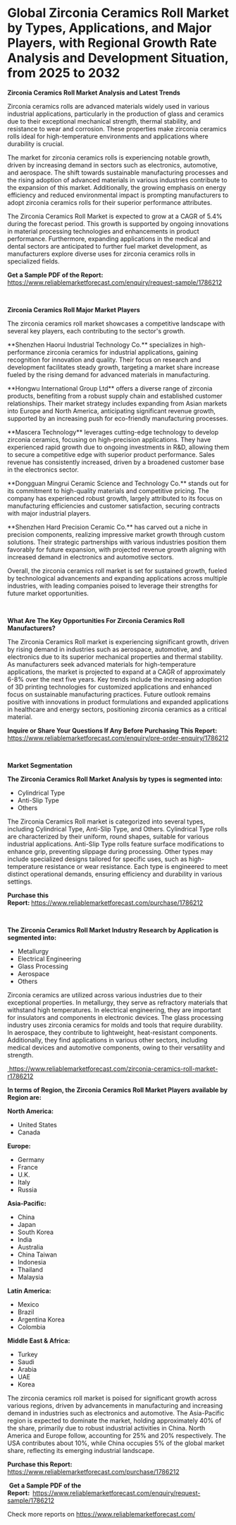 <p><h1>Global Zirconia Ceramics Roll Market by Types, Applications, and Major Players, with Regional Growth Rate Analysis and Development Situation, from 2025 to 2032</h1></p><p><strong>Zirconia Ceramics Roll Market Analysis and Latest Trends</strong></p>
<p><p>Zirconia ceramics rolls are advanced materials widely used in various industrial applications, particularly in the production of glass and ceramics due to their exceptional mechanical strength, thermal stability, and resistance to wear and corrosion. These properties make zirconia ceramics rolls ideal for high-temperature environments and applications where durability is crucial.</p><p>The market for zirconia ceramics rolls is experiencing notable growth, driven by increasing demand in sectors such as electronics, automotive, and aerospace. The shift towards sustainable manufacturing processes and the rising adoption of advanced materials in various industries contribute to the expansion of this market. Additionally, the growing emphasis on energy efficiency and reduced environmental impact is prompting manufacturers to adopt zirconia ceramics rolls for their superior performance attributes.</p><p>The Zirconia Ceramics Roll Market is expected to grow at a CAGR of 5.4% during the forecast period. This growth is supported by ongoing innovations in material processing technologies and enhancements in product performance. Furthermore, expanding applications in the medical and dental sectors are anticipated to further fuel market development, as manufacturers explore diverse uses for zirconia ceramics rolls in specialized fields.</p></p>
<p><strong>Get a Sample PDF of the Report:&nbsp;</strong> <a href="https://www.reliablemarketforecast.com/enquiry/request-sample/1786212?utm_campaign=3182&utm_medium=2&utm_source=Github&utm_content=ia&utm_term=25032025&utm_id=zirconia-ceramics-roll">https://www.reliablemarketforecast.com/enquiry/request-sample/1786212</a></p>
<p>&nbsp;</p>
<p><strong>Zirconia Ceramics Roll Major Market Players</strong></p>
<p><p>The zirconia ceramics roll market showcases a competitive landscape with several key players, each contributing to the sector's growth. </p><p>**Shenzhen Haorui Industrial Technology Co.** specializes in high-performance zirconia ceramics for industrial applications, gaining recognition for innovation and quality. Their focus on research and development facilitates steady growth, targeting a market share increase fueled by the rising demand for advanced materials in manufacturing.</p><p>**Hongwu International Group Ltd** offers a diverse range of zirconia products, benefiting from a robust supply chain and established customer relationships. Their market strategy includes expanding from Asian markets into Europe and North America, anticipating significant revenue growth, supported by an increasing push for eco-friendly manufacturing processes.</p><p>**Mascera Technology** leverages cutting-edge technology to develop zirconia ceramics, focusing on high-precision applications. They have experienced rapid growth due to ongoing investments in R&D, allowing them to secure a competitive edge with superior product performance. Sales revenue has consistently increased, driven by a broadened customer base in the electronics sector.</p><p>**Dongguan Mingrui Ceramic Science and Technology Co.** stands out for its commitment to high-quality materials and competitive pricing. The company has experienced robust growth, largely attributed to its focus on manufacturing efficiencies and customer satisfaction, securing contracts with major industrial players.</p><p>**Shenzhen Hard Precision Ceramic Co.** has carved out a niche in precision components, realizing impressive market growth through custom solutions. Their strategic partnerships with various industries position them favorably for future expansion, with projected revenue growth aligning with increased demand in electronics and automotive sectors.</p><p>Overall, the zirconia ceramics roll market is set for sustained growth, fueled by technological advancements and expanding applications across multiple industries, with leading companies poised to leverage their strengths for future market opportunities.</p></p>
<p>&nbsp;</p>
<p><strong>What Are The Key Opportunities For Zirconia Ceramics Roll Manufacturers?</strong></p>
<p><p>The Zirconia Ceramics Roll market is experiencing significant growth, driven by rising demand in industries such as aerospace, automotive, and electronics due to its superior mechanical properties and thermal stability. As manufacturers seek advanced materials for high-temperature applications, the market is projected to expand at a CAGR of approximately 6-8% over the next five years. Key trends include the increasing adoption of 3D printing technologies for customized applications and enhanced focus on sustainable manufacturing practices. Future outlook remains positive with innovations in product formulations and expanded applications in healthcare and energy sectors, positioning zirconia ceramics as a critical material.</p></p>
<p><strong>Inquire or Share Your Questions If Any Before Purchasing This Report:</strong> <a href="https://www.reliablemarketforecast.com/enquiry/pre-order-enquiry/1786212?utm_campaign=3182&utm_medium=2&utm_source=Github&utm_content=ia&utm_term=25032025&utm_id=zirconia-ceramics-roll">https://www.reliablemarketforecast.com/enquiry/pre-order-enquiry/1786212</a></p>
<p>&nbsp;</p>
<p><strong>Market Segmentation</strong></p>
<p><strong>The Zirconia Ceramics Roll Market Analysis by types is segmented into:</strong></p>
<p><ul><li>Cylindrical Type</li><li>Anti-Slip Type</li><li>Others</li></ul></p>
<p><p>The Zirconia Ceramics Roll market is categorized into several types, including Cylindrical Type, Anti-Slip Type, and Others. Cylindrical Type rolls are characterized by their uniform, round shapes, suitable for various industrial applications. Anti-Slip Type rolls feature surface modifications to enhance grip, preventing slippage during processing. Other types may include specialized designs tailored for specific uses, such as high-temperature resistance or wear resistance. Each type is engineered to meet distinct operational demands, ensuring efficiency and durability in various settings.</p></p>
<p><strong>Purchase this Report:&nbsp;</strong><a href="https://www.reliablemarketforecast.com/purchase/1786212?utm_campaign=3182&utm_medium=2&utm_source=Github&utm_content=ia&utm_term=25032025&utm_id=zirconia-ceramics-roll">https://www.reliablemarketforecast.com/purchase/1786212</a></p>
<p>&nbsp;</p>
<p><strong>The Zirconia Ceramics Roll Market Industry Research by Application is segmented into:</strong></p>
<p><ul><li>Metallurgy</li><li>Electrical Engineering</li><li>Glass Processing</li><li>Aerospace</li><li>Others</li></ul></p>
<p><p>Zirconia ceramics are utilized across various industries due to their exceptional properties. In metallurgy, they serve as refractory materials that withstand high temperatures. In electrical engineering, they are important for insulators and components in electronic devices. The glass processing industry uses zirconia ceramics for molds and tools that require durability. In aerospace, they contribute to lightweight, heat-resistant components. Additionally, they find applications in various other sectors, including medical devices and automotive components, owing to their versatility and strength.</p></p>
<p><a href="https://www.reliablemarketforecast.com/zirconia-ceramics-roll-market-r1786212?utm_campaign=3182&utm_medium=2&utm_source=Github&utm_content=ia&utm_term=25032025&utm_id=zirconia-ceramics-roll">&nbsp;https://www.reliablemarketforecast.com/zirconia-ceramics-roll-market-r1786212</a></p>
<p><strong>In terms of Region, the Zirconia Ceramics Roll Market Players available by Region are:</strong></p>
<p>
    <p> <strong> North America: </strong>
        <ul>
            <li>United States</li>
            <li>Canada</li>
        </ul>
        </p> 
    <p> <strong> Europe: </strong>
        <ul>
            <li>Germany</li>
            <li>France</li>
            <li>U.K.</li>
            <li>Italy</li>
            <li>Russia</li>
        </ul>
        </p> 
    <p> <strong> Asia-Pacific: </strong>
        <ul>
            <li>China</li>
            <li>Japan</li>
            <li>South Korea</li>
            <li>India</li>
            <li>Australia</li>
            <li>China Taiwan</li>
            <li>Indonesia</li>
            <li>Thailand</li>
            <li>Malaysia</li>
        </ul>
        </p> 
    <p> <strong> Latin America: </strong>
        <ul>
            <li>Mexico</li>
            <li>Brazil</li>
            <li>Argentina Korea</li>
            <li>Colombia</li>
        </ul>
        </p> 
    <p> <strong> Middle East & Africa: </strong>
        <ul>
            <li>Turkey</li>
            <li>Saudi</li>
            <li>Arabia</li>
            <li>UAE</li>
            <li>Korea</li>
        </ul>
    </p>
    </p>
<p><p>The zirconia ceramics roll market is poised for significant growth across various regions, driven by advancements in manufacturing and increasing demand in industries such as electronics and automotive. The Asia-Pacific region is expected to dominate the market, holding approximately 40% of the share, primarily due to robust industrial activities in China. North America and Europe follow, accounting for 25% and 20% respectively. The USA contributes about 10%, while China occupies 5% of the global market share, reflecting its emerging industrial landscape.</p></p>
<p><strong>Purchase this Report: </strong><a href="https://www.reliablemarketforecast.com/purchase/1786212?utm_campaign=3182&utm_medium=2&utm_source=Github&utm_content=ia&utm_term=25032025&utm_id=zirconia-ceramics-roll">https://www.reliablemarketforecast.com/purchase/1786212</a></p>
<p>&nbsp;<strong>Get a Sample PDF of the Report:&nbsp;&nbsp;</strong><a href="https://www.reliablemarketforecast.com/enquiry/request-sample/1786212?utm_campaign=3182&utm_medium=2&utm_source=Github&utm_content=ia&utm_term=25032025&utm_id=zirconia-ceramics-roll">https://www.reliablemarketforecast.com/enquiry/request-sample/1786212</a></p>
<p><strong></strong></p>
<p>Check more reports on <a href="https://www.reliablemarketforecast.com/?utm_campaign=3182&utm_medium=2&utm_source=Github&utm_content=ia&utm_term=25032025&utm_id=zirconia-ceramics-roll">https://www.reliablemarketforecast.com/</a></p>